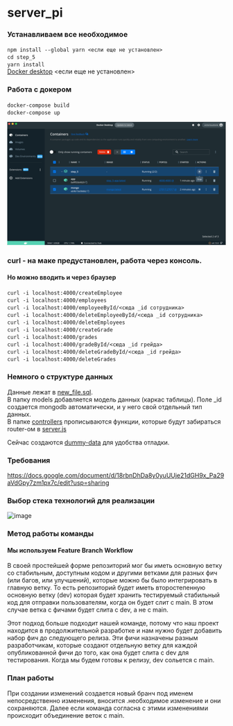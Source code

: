 # server_pi

### Устанавливаем все необходимое
`npm install --global yarn <если еще не установлен> `   
`cd step_5 `   
`yarn install `   
[Docker desktop](https://www.docker.com/products/docker-desktop/) <если еще не установлен> 
### Работа с докером
`docker-compose build `    
`docker-compose up `  


<p align="left">
  <img src="screenshot.png" width="600" title="hover text">
</p>

### curl - на маке предустановлен, работа через консоль. 
#### Но можно вводить и через браузер
`curl -i localhost:4000/createEmployee `      
`curl -i localhost:4000/employees    `      
`curl -i localhost:4000/employeeById/<cюда _id сотрудника>   `       
`curl -i localhost:4000/deleteEmployeeById/<cюда _id сотрудника>  `        
`curl -i localhost:4000/deleteEmployees    `      
`curl -i localhost:4000/createGrade    `      
`curl -i localhost:4000/grades `      
`curl -i localhost:4000/gradeById/<cюда _id грейда> `      
`curl -i localhost:4000/deleteGradeById/<cюда _id грейда>`       
`curl -i localhost:4000/deleteGrades`      


### Немного о структуре данных
Данные лежат в [new_file.sql](new_file.sql).  
В папку models добавляется модель данных (каркас таблицы). Поле _id создается mongodb автоматически, и у него свой отдельный тип данных.  
В папке [controllers](step_5/controllers) прописываются функции, которые будут забираться router-ом в [server.js](step_5/server.js)

Сейчас создаются [dummy-data](step_5/dummy_data/db.js) для удобства отладки.

### Требования
https://docs.google.com/document/d/18rbnDhDa8y0yuUUje21dGH9x_Pa29aVdGpy7zm1px7c/edit?usp=sharing

### Выбор стека технологий для реализации
<img width="564" alt="image" src="https://user-images.githubusercontent.com/62689637/200595575-300bdd65-cf05-44f4-bf37-4318ad480aef.png">

### Метод работы команды
#### Мы используем Feature Branch Workflow
В своей простейшей форме репозиторий мог бы иметь основную ветку со стабильным, доступным кодом и другими ветками для разных фич (или багов, или улучшений), которые можно бы было интегрировать в главную ветку. То есть репозиторий будет иметь второстепенную основную ветку (dev) которая будет хранить тестируемый стабильный код для отправки пользователям, когда он будет слит с main. В этом случае ветка с фичами будет слита с dev, а не с main.

Этот подход больше подходит нашей команде, потому что наш проект находится в продолжительной разработке и нам нужно  будет добавить набор фич до следующего релиза. Эти фичи назначены разным разработчикам, которые создают отдельную ветку для каждой опубликованной фичи до того, как она будет слита с dev для тестирования. Когда мы будем готовы к релизу, dev сольется с main.

### План работы 
При создании изменений создается новый бранч под именем непосредственно изменения, вносится .необходимое изменение и они сохраняются. Далее если команда согласна с этими изменениями происходит объединение веток с main.
